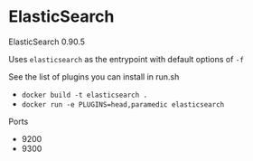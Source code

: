 # ElasticSearch

ElasticSearch 0.90.5

Uses `elasticsearch` as the entrypoint with default options of `-f`

See the list of plugins you can install in run.sh

* `docker build -t elasticsearch .`
* `docker run -e PLUGINS=head,paramedic elasticsearch`

Ports

* 9200
* 9300
